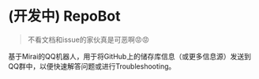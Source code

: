 # (开发中) RepoBot

> 不看文档和issue的家伙真是可恶啊😡😡

基于Mirai的QQ机器人，用于将GitHub上的储存库信息（或更多信息源）发送到QQ群中，以便快速解答问题或进行Troubleshooting。
